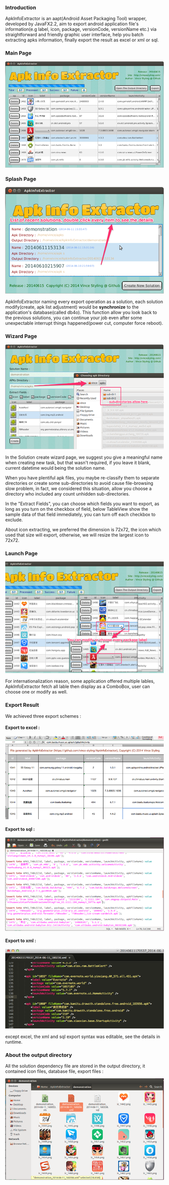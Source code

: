 
### Introduction

ApkInfoExtractor is an aapt(Android Asset Packaging Tool) wrapper, developed by JavaFX2.2,
aim to export android application file's information(e.g label, icon, package, versionCode, versionName etc.)
via straightforward and friendly graphic user interface, help you batch extracting apks information,
finally export the result as excel or xml or sql.

### Main Page

![](images/main_window.png)


### Splash Page

![](images/splash_page.png)

ApkInfoExtractor naming every export operation as a solution, each solution modify(create, apk list adjustment) would be **synchronize** to the application's database(called db4o).
This function allow you look back to the previous solutions, you can continue your job even after some unexpectable interrupt things happened(power cut, computer force reboot).


### Wizard Page

![](images/wizard_page.png)

In the Solution create wizard page, we suggest you give a meaningful name when creating new task, but that wasn't required,
if you leave it blank, current datetime would being the solution name.

When you have plentiful apk files, you maybe re-classify them to separate directories or create some sub-directories to avoid
cause file-browsing slow problem, in fact, we considered this situation, allow you choose a directory who included any count unhidden sub-directories.

In the "Extract Fields", you can choose which fields you want to export, as long as you turn on the checkbox of field,
below TableView show the sample data of that field immediately, you can turn off each checkbox to exclude.

About icon extracting, we preferred the dimension is 72x72, the icon which used that size will export, otherwise, we will resize the largest icon to 72x72.


### Launch Page

![](images/launch_page.png)

For internationalization reason, some application offered multiple lables, ApkInfoExtractor fetch all lable then display as a ComboBox,
user can choose one or modify as well.


### Export Result

We achieved three export schemes :

#### Export to excel :

![](images/export_to_excel_sample.png)

#### Export to sql :

![](images/export_to_sql_sample.png)

#### Export to xml :

![](images/export_to_xml_sample.png)

except excel, the xml and sql export syntax was editable, see the details in runtime.


### About the output directory

All the solution dependency file are stored in the output directory, it contained icon files, database file, export files :

![](images/export_output_directory.png)
